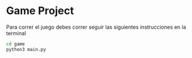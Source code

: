 # Game Project

Para correr el juego debes correr seguir las siguientes instrucciones en la terminal

```sh
cd game
python3 main.py

```
